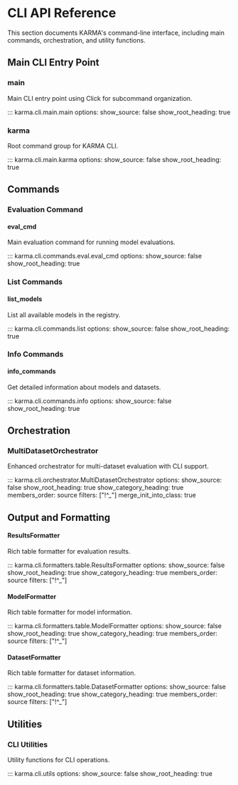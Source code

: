 # CLI API Reference

This section documents KARMA's command-line interface, including main commands, orchestration, and utility functions.

## Main CLI Entry Point

### main

Main CLI entry point using Click for subcommand organization.

::: karma.cli.main.main
    options:
      show_source: false
      show_root_heading: true

### karma

Root command group for KARMA CLI.

::: karma.cli.main.karma
    options:
      show_source: false
      show_root_heading: true

## Commands

### Evaluation Command

#### eval_cmd

Main evaluation command for running model evaluations.

::: karma.cli.commands.eval.eval_cmd
    options:
      show_source: false
      show_root_heading: true

### List Commands

#### list_models

List all available models in the registry.

::: karma.cli.commands.list
    options:
      show_source: false
      show_root_heading: true

### Info Commands

#### info_commands

Get detailed information about models and datasets.

::: karma.cli.commands.info
    options:
      show_source: false
      show_root_heading: true

## Orchestration

### MultiDatasetOrchestrator

Enhanced orchestrator for multi-dataset evaluation with CLI support.

::: karma.cli.orchestrator.MultiDatasetOrchestrator
    options:
      show_source: false
      show_root_heading: true
      show_category_heading: true
      members_order: source
      filters: ["!^_"]
      merge_init_into_class: true

## Output and Formatting

#### ResultsFormatter

Rich table formatter for evaluation results.

::: karma.cli.formatters.table.ResultsFormatter
    options:
      show_source: false
      show_root_heading: true
      show_category_heading: true
      members_order: source
      filters: ["!^_"]

#### ModelFormatter

Rich table formatter for model information.

::: karma.cli.formatters.table.ModelFormatter
    options:
      show_source: false
      show_root_heading: true
      show_category_heading: true
      members_order: source
      filters: ["!^_"]

#### DatasetFormatter

Rich table formatter for dataset information.

::: karma.cli.formatters.table.DatasetFormatter
    options:
      show_source: false
      show_root_heading: true
      show_category_heading: true
      members_order: source
      filters: ["!^_"]

## Utilities

### CLI Utilities

Utility functions for CLI operations.

::: karma.cli.utils
    options:
      show_source: false
      show_root_heading: true
